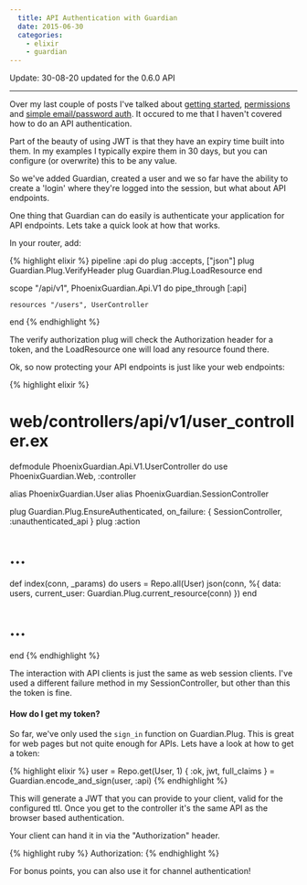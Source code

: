 ```yaml
---
  title: API Authentication with Guardian
  date: 2015-06-30
  categories:
    - elixir
    - guardian
---
```


Update: 30-08-20 updated for the 0.6.0 API

--------------------------------------------------------

Over my last couple of posts I've talked about [getting
started](http://hassox.github.io/elixir/guardian/2015/06/19/guardian-getting-started.html),
[permissions](http://hassox.github.io/elixir/guardian/2015/06/24/introducing-guardian-permissions.html)
and [simple email/password
auth](http://hassox.github.io/elixir/guardian/2015/06/29/simple-email-password-authentication.html).
It occured to me that I haven't covered how to do an API authentication.

Part of the beauty of using JWT is that they have an expiry time built into
them. In my examples I typically expire them in 30 days, but you can configure
(or overwrite) this to be any value.

So we've added Guardian, created a user and we so far have the ability to create
a 'login' where they're logged into the session, but what about API endpoints.

One thing that Guardian can do easily is authenticate your application for API
endpoints. Lets take a quick look at how that works.

In your router, add:

{% highlight elixir %}
  pipeline :api do
    plug :accepts, ["json"]
    plug Guardian.Plug.VerifyHeader
    plug Guardian.Plug.LoadResource
  end

  scope "/api/v1", PhoenixGuardian.Api.V1 do
    pipe_through [:api]

    resources "/users", UserController
  end
{% endhighlight %}

The verify authorization plug will check the Authorization header for a token,
and the LoadResource one will load any resource found there.

Ok, so now protecting your API endpoints is just like your web endpoints:

{% highlight elixir %}
# web/controllers/api/v1/user_controller.ex
defmodule PhoenixGuardian.Api.V1.UserController do
  use PhoenixGuardian.Web, :controller

  alias PhoenixGuardian.User
  alias PhoenixGuardian.SessionController

  plug Guardian.Plug.EnsureAuthenticated, on_failure: { SessionController, :unauthenticated_api }
  plug :action

  # …
  def index(conn, _params) do
    users = Repo.all(User)
    json(conn, %{ data: users, current_user: Guardian.Plug.current_resource(conn) })
  end
  # …
end
{% endhighlight %}

The interaction with API clients is just the same as web session clients. I've
used a different failure method in my SessionController, but other than this the
token is fine.

#### How do I get my token?

So far, we've only used the `sign_in` function on Guardian.Plug.
This is great for web pages but not quite enough for APIs. Lets
have a look at how to get a token:

{% highlight elixir %}
user = Repo.get(User, 1)
{ :ok, jwt, full_claims } = Guardian.encode_and_sign(user, :api)
{% endhighlight %}

This will generate a JWT that you can provide to your client, valid for the
configured ttl. Once you get to the controller it's the same API as the browser
based authentication.

Your client can hand it in via the "Authorization" header.

{% highlight ruby %}
Authorization: <jwt>
{% endhighlight %}

For bonus points, you can also use it for channel authentication!

